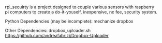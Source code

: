 rpi_secuirty is a project designed to couple various sensors with raspberry pi
computers to create a do-it-youself, inexpensive, no fee, security system.

Python Dependencies (may be incomplete):
    mechanize
    dropbox

Other Dependencies:
    dropbox_uploader.sh    https://github.com/andreafabrizi/Dropbox-Uploader


